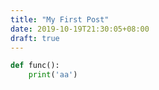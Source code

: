 ```yaml
---
title: "My First Post"
date: 2019-10-19T21:30:05+08:00
draft: true
---
```

```python
def func():
    print('aa')
```
